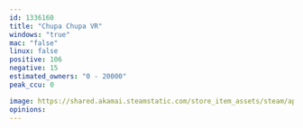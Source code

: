 ```yaml
---
id: 1336160
title: "Chupa Chupa VR"
windows: "true"
mac: "false"
linux: false
positive: 106
negative: 15
estimated_owners: "0 - 20000"
peak_ccu: 0

image: https://shared.akamai.steamstatic.com/store_item_assets/steam/apps/1336160/header.jpg?t=1726577872
opinions:
---
```

